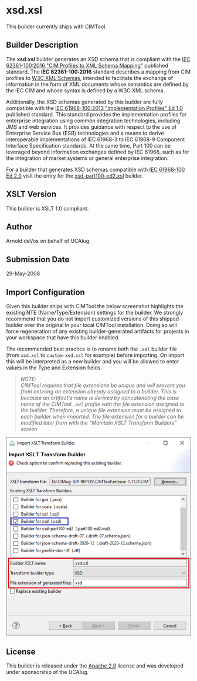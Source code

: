 # xsd.xsl

This builder currently ships with CIMTool.

## Builder Description

The **xsd.xsl** builder generates an XSD schema that is compliant with the [IEC 62361-100:2016 "CIM Profiles to XML Schema Mapping"](https://webstore.iec.ch/publication/25114) published standard.  The **IEC 62361-100:2016** standard describes a mapping from CIM profiles to [W3C XML Schemas](https://www.w3.org/TR/xmlschema11-1/), intended to facilitate the exchange of information in the form of XML documents whose semantics are defined by the IEC CIM and whose syntax is defined by a W3C XML schema.

Additionally, the XSD schemas generated by this builder are fully compatible with the [IEC 61968-100:2013 "Implementation Profiles" Ed 1.0](https://webstore.iec.ch/publication/6198) published standard. This standard provides the implementation profiles for enterprise integration using common integration technologies, including JMS and web services. It provides guidance with respect to the use of Enterprise Service Bus (ESB) technologies and a means to derive interoperable implementations of IEC 61968-3 to IEC 61968-9 Component Interface Specification standards. At the same time, Part 100 can be leveraged beyond information exchanges defined by IEC 61968, such as for the integration of market systems or general enterprise integration.

For a builder that generates XSD schemas compatible with [IEC 61968-100 Ed 2.0](https://webstore.iec.ch/publication/67766) visit the entry for the [xsd-part100-ed2.xsl](/xsd-part100.ed2/builder.md) builder.

## XSLT Version

This builder is XSLT 1.0 compliant.

## Author

Arnold deVos on behalf of UCAIug.

## Submission Date

29-May-2008

## Import Configuration

Given this builder ships with CIMTool the below screenshot highlights the existing NTE (Name/Type/Extension) settings for the builder.  We strongly recommend that you do not import customized versions of this shipped builder over the original in your local CIMTool installation. Doing so will force regeneration of any existing builder-generated artifacts for projects in your workspace that have this builder enabled.

The recommended best practice is to rename both the ```.xsl``` builder file  (from ```xsd.xsl``` to ```custom-xsd.xsl``` for example) before importing. On import this will be interpreted as a new builder and you will be allowed to enter values in the Type and Extension fields.

>*NOTE: </br>CIMTool requires that file extensions be unique and will prevent you from entering an extension already assigned to a builder. This is because an artifact's name is derived by concatenating the base name of the CIMTool ```.owl``` profile with the file extension assigned to the builder. Therefore, a unique file extension must be assigned to each builder when imported. The file extension for a builder can be modified later from with the "Maintain XSLT Transform Builders" screen.*

![image](import-builder.png)

## License

This builder is released under the [Apache 2.0](/../LICENSE) license and was developed under sponsorship of the UCAIug.
